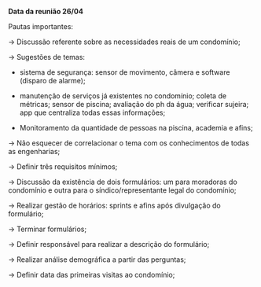 **Data da reunião 26/04**

Pautas importantes:

-> Discussão referente sobre as necessidades reais de um condomínio;

-> Sugestões de temas:

- sistema de segurança: sensor de movimento, câmera e software (disparo de alarme);

- manutenção de serviços já existentes no condomínio; coleta de métricas; sensor de piscina; avaliação do ph da água; verificar sujeira; app que centraliza todas essas informações;

- Monitoramento da quantidade de pessoas na piscina, academia e afins;

-> Não esquecer de correlacionar o tema com os conhecimentos de todas as engenharias;

-> Definir três requisitos mínimos;

-> Discussão da existência de dois formulários: um para moradoras do condomínio e outra para o síndico/representante legal do condomínio;

-> Realizar gestão de horários: sprints e afins após divulgação do formulário;

-> Terminar formulários;

-> Definir responsável para realizar a descrição do formulário;

-> Realizar análise demográfica a partir das perguntas;

-> Definir data das primeiras visitas ao condomínio;
